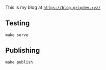 This is my blog at [`https://blog.gripdev.xyz/`](https://blog.gripdev.xyz/)

## Testing

`make serve`

## Publishing

`make publish` 

